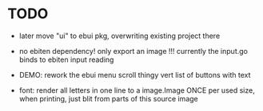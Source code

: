 # TODO

* later move "ui" to ebui pkg, overwriting existing project there

* no ebiten dependency! only export an image
    !!! currently the input.go binds to ebiten input reading

* DEMO: rework the ebui menu scroll thingy
    vert list of buttons with text


* font: render all letters in one line to a image.Image ONCE per used size, when printing, just blit from parts
    of this source image
